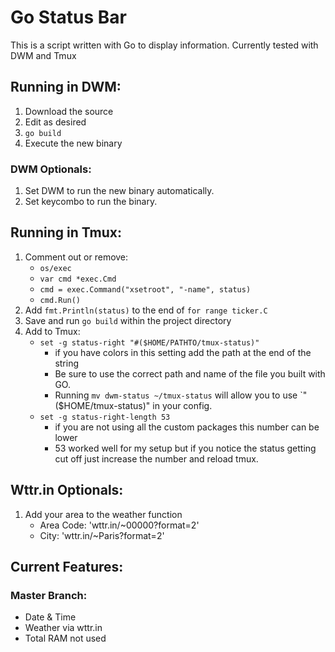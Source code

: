 # Go Status Bar
This is a script written with Go to display information. Currently tested with DWM and Tmux

## Running in DWM:
1. Download the source
1. Edit as desired
1. `go build`
2. Execute the new binary

### DWM Optionals:
1. Set DWM to run the new binary automatically.
2. Set keycombo to run the binary.

## Running in Tmux:
1. Comment out or remove:
   - `os/exec`
   - `var cmd *exec.Cmd`
   - `cmd = exec.Command("xsetroot", "-name", status)`
   - `cmd.Run()`
2. Add `fmt.Println(status)` to the end of `for range ticker.C`
3. Save and run `go build` within the project directory
4. Add to Tmux:
   - `set -g status-right "#($HOME/PATHTO/tmux-status)"`
	   - if you have colors in this setting add the path at the end of the string
	   - Be sure to use the correct path and name of the file you built with GO.
	   - Running `mv dwm-status ~/tmux-status` will allow you to use `"($HOME/tmux-status)" in your config.
   - `set -g status-right-length 53`
     - if you are not using all the custom packages this number can be lower
	 - 53 worked well for my setup but if you notice the status getting cut off just increase the number and reload tmux.


## Wttr.in Optionals:
1. Add your area to the weather function
   - Area Code: 'wttr.in/~00000?format=2' 
   - City: 'wttr.in/~Paris?format=2'

## Current Features:
### Master Branch:
- Date & Time
- Weather via wttr.in
- Total RAM not used
